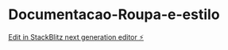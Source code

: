 # Documentacao-Roupa-e-estilo

[Edit in StackBlitz next generation editor ⚡️](https://stackblitz.com/~/github.com/Silva2030/Documentacao-Roupa-e-estilo)